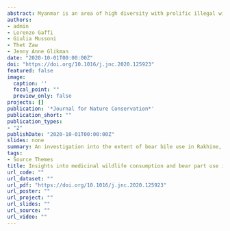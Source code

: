 ```yaml
---
abstract: Myanmar is an area of high diversity with prolific illegal wildlife trade, including trade in bear products for medicine. We focused on Rakhine State, Myanmar, which retains sun bear (Helarctos malayanus) populations despite poaching. To better understand why poaching continues to occur and whether poaching is motivated by regional demand for bear products for medicine, we performed a mixed methods study of structured questionnaires (n = 327) and semi-structured interviews (n = 66), in 52 villages. We specifically investigated the extent of traditional medicine use in Rakhine, as well as the consumption of bear bile and other medicinal wildlife products. We found that individuals largely do not use bear bile; however, individuals do use traditional medicine and consume a variety of other wildlife for medicine. Our study reveals that greater research is needed to understand the specific motivations behind the poaching of sun bears in Rakhine, though we suspect that external demand from China fuels trade in bear products within Rakhine. Our study also shows that there is a need for further studies that explore motivations for medicinal use of endangered and threatened wildlife in Rakhine, which can inform campaigns to reduce demand for these products.
authors:
- admin
- Lorenzo Gaffi
- Giulia Mussoni
- Thet Zaw
- Jenny Anne Glikman
date: "2020-10-01T00:00:00Z"
doi: "https://doi.org/10.1016/j.jnc.2020.125923"
featured: false
image:
  caption: ''
  focal_point: ""
  preview_only: false
projects: []
publication: '*Journal for Nature Conservation*'
publication_short: ""
publication_types:
- "2"
publishDate: "2020-10-01T00:00:00Z"
slides: none
summary: An investigation into the extent of bear bile use in Rakhine, Myanmar.
tags:
- Source Themes
title: Insights into medicinal wildlife consumption and bear part use in Rakhine, Myanmar
url_code: ""
url_dataset: ""
url_pdf: "https://doi.org/10.1016/j.jnc.2020.125923"
url_poster: ""
url_project: ""
url_slides: ""
url_source: ""
url_video: ""
---
```

